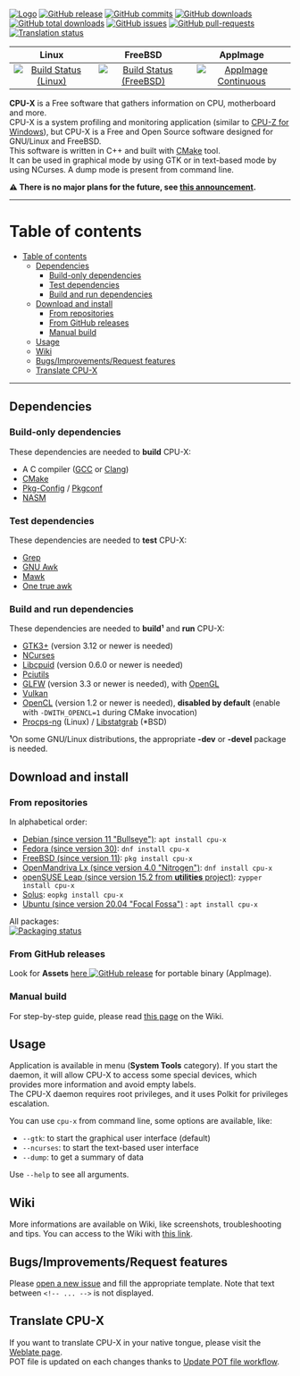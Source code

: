 
[![Logo](https://github.com/TheTumultuousUnicornOfDarkness/CPU-X/blob/master/data/icons/CPU-X_22x22.png?raw=true)](https://thetumultuousunicornofdarkness.github.io/CPU-X/)
[![GitHub release](https://img.shields.io/github/release/TheTumultuousUnicornOfDarkness/CPU-X.svg)](https://github.com/TheTumultuousUnicornOfDarkness/CPU-X/tags)
[![GitHub commits](https://img.shields.io/github/commits-since/TheTumultuousUnicornOfDarkness/CPU-X/latest.svg)](https://github.com/TheTumultuousUnicornOfDarkness/CPU-X/commits/master)
[![GitHub downloads](https://img.shields.io/github/downloads/TheTumultuousUnicornOfDarkness/CPU-X/latest/total.svg)](https://github.com/TheTumultuousUnicornOfDarkness/CPU-X/releases/latest)
[![GitHub total downloads](https://img.shields.io/github/downloads/TheTumultuousUnicornOfDarkness/CPU-X/total.svg)](https://github.com/TheTumultuousUnicornOfDarkness/CPU-X/releases)
[![GitHub issues](https://img.shields.io/github/issues/TheTumultuousUnicornOfDarkness/CPU-X.svg)](https://github.com/TheTumultuousUnicornOfDarkness/CPU-X/issues)
[![GitHub pull-requests](https://img.shields.io/github/issues-pr/TheTumultuousUnicornOfDarkness/CPU-X.svg)](https://GitHub.com/TheTumultuousUnicornOfDarkness/CPU-X/pull)
[![Translation status](https://hosted.weblate.org/widgets/cpu-x/-/svg-badge.svg)](https://hosted.weblate.org/engage/cpu-x/?utm_source=widget)

| Linux | FreeBSD | AppImage |
| :---: | :---: | :---: |
| [![Build Status (Linux)](https://github.com/TheTumultuousUnicornOfDarkness/CPU-X/workflows/Linux%20build/badge.svg?branch=master)](https://github.com/TheTumultuousUnicornOfDarkness/CPU-X/actions?query=workflow%3A%22Linux+build%22) | [![Build Status (FreeBSD)](https://api.cirrus-ci.com/github/TheTumultuousUnicornOfDarkness/CPU-X.svg)](https://cirrus-ci.com/github/TheTumultuousUnicornOfDarkness/CPU-X) | [![AppImage Continuous](https://github.com/TheTumultuousUnicornOfDarkness/CPU-X/workflows/AppImage%20Continuous/badge.svg?branch=master)](https://github.com/TheTumultuousUnicornOfDarkness/CPU-X/actions?query=workflow%3A%22AppImage+Continuous%22) |

**CPU-X** is a Free software that gathers information on CPU, motherboard and more.  
CPU-X is a system profiling and monitoring application (similar to [CPU-Z for Windows](https://www.cpuid.com/softwares/cpu-z.html)), but CPU-X is a Free and Open Source software designed for GNU/Linux and FreeBSD.  
This software is written in C++ and built with [CMake](https://www.cmake.org/) tool.  
It can be used in graphical mode by using GTK or in text-based mode by using NCurses. A dump mode is present from command line.  

**:warning: There is no major plans for the future, see [this announcement](https://github.com/TheTumultuousUnicornOfDarkness/CPU-X/wiki/future-of-project).**

***

# Table of contents
- [Table of contents](#table-of-contents)
  - [Dependencies](#dependencies)
    - [Build-only dependencies](#build-only-dependencies)
    - [Test dependencies](#test-dependencies)
    - [Build and run dependencies](#build-and-run-dependencies)
  - [Download and install](#download-and-install)
    - [From repositories](#from-repositories)
    - [From GitHub releases](#from-github-releases)
    - [Manual build](#manual-build)
  - [Usage](#usage)
  - [Wiki](#wiki)
  - [Bugs/Improvements/Request features](#bugsimprovementsrequest-features)
  - [Translate CPU-X](#translate-cpu-x)

***

## Dependencies

### Build-only dependencies

These dependencies are needed to **build** CPU-X:
* A C compiler ([GCC](https://gcc.gnu.org/) or [Clang](https://clang.llvm.org/))
* [CMake](https://www.cmake.org/)
* [Pkg-Config](https://www.freedesktop.org/wiki/Software/pkg-config/) / [Pkgconf](https://github.com/pkgconf/pkgconf)
* [NASM](https://www.nasm.us/)

### Test dependencies

These dependencies are needed to **test** CPU-X:
* [Grep](https://www.gnu.org/software/grep/)
* [GNU Awk](https://www.gnu.org/software/gawk/)
* [Mawk](https://invisible-island.net/mawk/)
* [One true awk](https://github.com/onetrueawk/awk)

### Build and run dependencies

These dependencies are needed to **build¹** and **run** CPU-X:
* [GTK3+](https://www.gtk.org/) (version 3.12 or newer is needed)  
* [NCurses](https://www.gnu.org/software/ncurses/)  
* [Libcpuid](http://libcpuid.sourceforge.net/) (version 0.6.0 or newer is needed)  
* [Pciutils](https://mj.ucw.cz/sw/pciutils/)  
* [GLFW](https://www.glfw.org/) (version 3.3 or newer is needed), with [OpenGL](https://www.opengl.org/)  
* [Vulkan](https://www.vulkan.org/)  
* [OpenCL](https://www.khronos.org/opencl/) (version 1.2 or newer is needed), **disabled by default** (enable with `-DWITH_OPENCL=1` during CMake invocation)  
* [Procps-ng](https://sourceforge.net/projects/procps-ng/) (Linux) / [Libstatgrab](https://www.i-scream.org/libstatgrab/) (*BSD)  

**¹**On some GNU/Linux distributions, the appropriate **-dev** or **-devel** package is needed.

## Download and install


### From repositories

In alphabetical order:
- [Debian (since version 11 "Bullseye")](https://packages.debian.org/search?searchon=names&keywords=cpu-x): `apt install cpu-x`
- [Fedora (since version 30)](https://src.fedoraproject.org/rpms/cpu-x): `dnf install cpu-x`
- [FreeBSD (since version 11)](https://www.freshports.org/sysutils/cpu-x): `pkg install cpu-x`
- [OpenMandriva Lx (since version 4.0 "Nitrogen")](https://github.com/OpenMandrivaAssociation/cpu-x): `dnf install cpu-x`
- [openSUSE Leap (since version 15.2 from **utilities** project)](https://software.opensuse.org//download.html?project=utilities&package=cpu-x): `zypper install cpu-x`
- [Solus](https://packages.getsol.us/shannon/c/cpu-x/): `eopkg install cpu-x`
- [Ubuntu (since version 20.04 "Focal Fossa")](https://packages.ubuntu.com/search?suite=default&section=all&arch=any&keywords=cpu-x&searchon=names) : `apt install cpu-x`

All packages:  
[![Packaging status](https://repology.org/badge/vertical-allrepos/cpu-x.svg?exclude_unsupported=1)](https://repology.org/project/cpu-x/versions)

### From GitHub releases

Look for **Assets** [here ![GitHub release](https://img.shields.io/github/release/TheTumultuousUnicornOfDarkness/CPU-X.svg)](https://github.com/TheTumultuousUnicornOfDarkness/CPU-X/releases/latest) for portable binary (AppImage).

### Manual build

For step-by-step guide, please read [this page](https://github.com/TheTumultuousUnicornOfDarkness/CPU-X/wiki/manual-build) on the Wiki.

## Usage

Application is available in menu (**System Tools** category). If you start the daemon, it will allow CPU-X to access some special devices, which provides more information and avoid empty labels.  
The CPU-X daemon requires root privileges, and it uses Polkit for privileges escalation.

You can use `cpu-x` from command line, some options are available, like:
- `--gtk`: to start the graphical user interface (default)
- `--ncurses`: to start the text-based user interface
- `--dump`: to get a summary of data

Use `--help` to see all arguments.

## Wiki

More informations are available on Wiki, like screenshots, troubleshooting and tips. You can access to the Wiki with [this link](https://github.com/TheTumultuousUnicornOfDarkness/CPU-X/wiki).

## Bugs/Improvements/Request features

Please [open a new issue](https://github.com/TheTumultuousUnicornOfDarkness/CPU-X/issues/new/choose) and fill the appropriate template. Note that text between `<!-- ... -->` is not displayed.

## Translate CPU-X

If you want to translate CPU-X in your native tongue, please visit the [Weblate page](https://hosted.weblate.org/engage/cpu-x/?utm_source=widget).  
POT file is updated on each changes thanks to [Update POT file workflow](https://github.com/TheTumultuousUnicornOfDarkness/CPU-X/actions?query=workflow%3A%22Update+POT+file%22).
